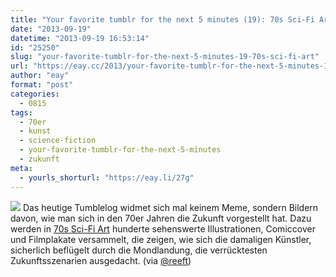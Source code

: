 ```yaml
---
title: "Your favorite tumblr for the next 5 minutes (19): 70s Sci-Fi Art"
date: "2013-09-19"
datetime: "2013-09-19 16:53:14"
id: "25250"
slug: "your-favorite-tumblr-for-the-next-5-minutes-19-70s-sci-fi-art"
url: "https://eay.cc/2013/your-favorite-tumblr-for-the-next-5-minutes-19-70s-sci-fi-art/"
author: "eay"
format: "post"
categories:
  - 0815
tags:
  - 70er
  - kunst
  - science-fiction
  - your-favorite-tumblr-for-the-next-5-minutes
  - zukunft
meta:
  - yourls_shorturl: "https://eay.li/27g"
---
```


![](https://eay.cc/uploads/2013/70sscifiart.jpg) Das heutige Tumblelog widmet sich mal keinem Meme, sondern Bildern davon, wie man sich in den 70er Jahren die Zukunft vorgestellt hat. Dazu werden in [70s Sci-Fi Art](http://70sscifiart.tumblr.com/) hunderte sehenswerte Illustrationen, Comiccover und Filmplakate versammelt, die zeigen, wie sich die damaligen Künstler, sicherlich beflügelt durch die Mondlandung, die verrücktesten Zukunftsszenarien ausgedacht. (via [@reeft](https://twitter.com/reeft/status/380601938825330688))
